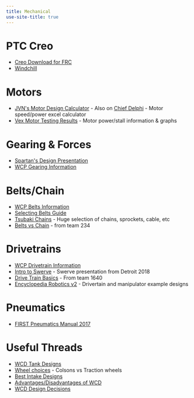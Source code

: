 ```yaml
---
title: Mechanical
use-site-title: true
---
```


# PTC Creo
 - [Creo Download for FRC](https://www.ptc.com/en/academic-program/k-12-program/students/first)
 - [Windchill](https://academic.ptc.com/Windchill/app/#ptc1/project/listFiles?ContainerOid=OR%3Awt.projmgmt.admin.Project2%3A42667007&folderNavigatorParameter=true&oid=OR%3Awt.folder.Cabinet%3A42667042&u8=1)

# Motors
 - [JVN's Motor Design Calculator](https://onedrive.live.com/edit.aspx?cid=2d88298c4282e29a&page=view&resid=2D88298C4282E29A!21712&parId=2D88298C4282E29A!21709&app=Excel) - Also on [Chief Delphi](https://www.chiefdelphi.com/media/papers/3188?langid=2) - Motor speed/power excel calculator
 - [Vex Motor Testing Results](http://motors.vex.com/) - Motor power/stall information & graphs

# Gearing & Forces
 - [Spartan's Design Presentation](https://youtu.be/VNfFn-gcfFI?t=479)
 - [WCP Gearing Information](http://www.wcproducts.net/how-to-gears/)
   
# Belts/Chain
 - [WCP Belts Information](http://www.wcproducts.net/how-to-belts/)
 - [Selecting Belts Guide](http://www.sdp-si.com/D265/PDF/D265T146.pdf)
 - [Tsubaki Chains](https://www.ustsubaki.com/sitemap.html) - Huge selection of chains, sprockets, cable, etc
 - [Belts vs Chain](https://www.chiefdelphi.com/media/papers/download/2490) - from team 234

# Drivetrains
 - [WCP Drivetrain Information](http://www.wcproducts.net/how-to-drivetrain/)
 - [Intro to Swerve](https://docs.google.com/presentation/d/1wWh1g9xM9V4DxjItj85Wz9oY2O4tN1AmQPimYl7-920/mobilepresent?slide=id.g38a8194d37_0_163) - Swerve presentation from Detroit 2018
 - [Drive Train Basics](https://team1640.com/wiki/images/b/b0/Drive_Lesson_3.pdf) - From team 1640
 - [Encyclopedia Robotics v2](https://www.chiefdelphi.com/media/papers/download/5486) - Drivertain and manipulator example designs

# Pneumatics
 - [FIRST Pneumatics Manual 2017](https://firstfrc.blob.core.windows.net/frc2017/pneumatics-manual.pdf)
   
# Useful Threads
 - [WCD Tank Designs](https://www.chiefdelphi.com/forums/showthread.php?threadid=165383)
 - [Wheel choices](https://www.chiefdelphi.com/forums/showthread.php?threadid=165372) - Colsons vs Traction wheels
 - [Best Intake Designs](https://www.chiefdelphi.com/forums/showthread.php?threadid=165075)
 - [Advantages/Disadvantages of WCD](https://www.chiefdelphi.com/forums/showthread.php?t=152211)
 - [WCD Design Decisions](https://www.chiefdelphi.com/forums/showthread.php?t=160115)

